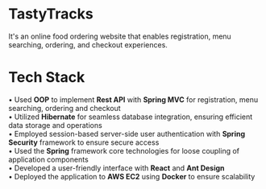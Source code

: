 # TastyTracks  
It's an online food ordering website that enables registration, menu searching, ordering, and checkout experiences.  

# Tech Stack  
•	Used **OOP** to implement **Rest API** with **Spring MVC** for registration, menu searching, ordering and checkout  
•	Utilized **Hibernate** for seamless database integration, ensuring efficient data storage and operations  
•	Employed session-based server-side user authentication with **Spring Security** framework to ensure secure access  
•	Used the **Spring** framework core technologies for loose coupling of application components  
•	Developed a user-friendly interface with **React** and **Ant Design**  
•	Deployed the application to **AWS EC2** using **Docker** to ensure scalability  